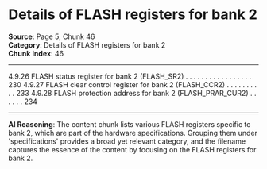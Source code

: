 # Details of FLASH registers for bank 2

**Source**: Page 5, Chunk 46  
**Category**: Details of FLASH registers for bank 2  
**Chunk Index**: 46

---

4.9.26 FLASH status register for bank 2 (FLASH_SR2) . . . . . . . . . . . . . . . . . 230
4.9.27 FLASH clear control register for bank 2 (FLASH_CCR2) . . . . . . . . . . 233
4.9.28 FLASH protection address for bank 2 (FLASH_PRAR_CUR2) . . . . . . 234

---

**AI Reasoning**: The content chunk lists various FLASH registers specific to bank 2, which are part of the hardware specifications. Grouping them under 'specifications' provides a broad yet relevant category, and the filename captures the essence of the content by focusing on the FLASH registers for bank 2.
